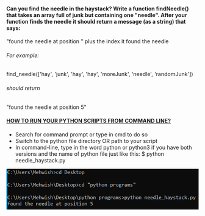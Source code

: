 #### Can you find the needle in the haystack? Write a function findNeedle() that takes an array full of junk but containing one "needle". After your function finds the needle it should return a message (as a string) that says:

"found the needle at position " plus the index it found the needle

###### For example:
find_needle(['hay', 'junk', 'hay', 'hay', 'moreJunk', 'needle', 'randomJunk'])
###### should return 
"found the needle at position 5"

#### [HOW TO RUN YOUR PYTHON SCRIPTS FROM COMMAND LINE?](https://docs.python.org/3/faq/windows.html)
* Search for command prompt or type in cmd to do so
* Switch to the python file directory OR path to your script
* In command-line, type in the word python or python3 if you have both versions and the name of python file just like this: $ python needle_haystack.py

![](https://github.com/MishiCodes/Python/blob/master/Needle%20in%20Haystack/needle_haystack.PNG)

